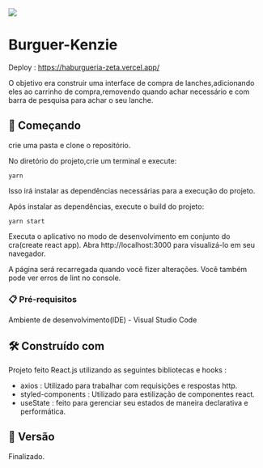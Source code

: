 <div style = "display : flex;align-items : center">
 <img src = "https://img.shields.io/badge/React-20232A?style=for-the-badge&logo=react&logoColor=61DAFB">
</div>


# Burguer-Kenzie

Deploy : https://haburgueria-zeta.vercel.app/
 
O objetivo era construir  uma interface de compra de lanches,adicionando eles ao carrinho de  compra,removendo quando achar necessário e com barra de pesquisa para  achar o seu lanche.

## 🚀 Começando

crie uma pasta e clone o repositório.

No diretório do projeto,crie um terminal e execute:

```
yarn
```
Isso irá instalar as dependências necessárias para a execução do projeto. 

Após instalar as dependências, execute o build do projeto:

```
yarn start
```

Executa o aplicativo no modo de desenvolvimento em conjunto do cra(create react app).
Abra http://localhost:3000 para visualizá-lo em seu navegador.

A página será recarregada quando você fizer alterações.
Você também pode ver erros de lint no console. 

### 📋 Pré-requisitos

Ambiente de desenvolvimento(IDE) - Visual Studio Code

## 🛠️ Construído com

Projeto feito React.js utilizando as seguintes bibliotecas e hooks :

  * axios : Utilizado para trabalhar com requisições e respostas http.
  * styled-components : Utilizado para estilização de componentes react.
  * useState : feito para gerenciar seu estados de maneira declarativa e performática.
  
## 📌 Versão

 Finalizado.
